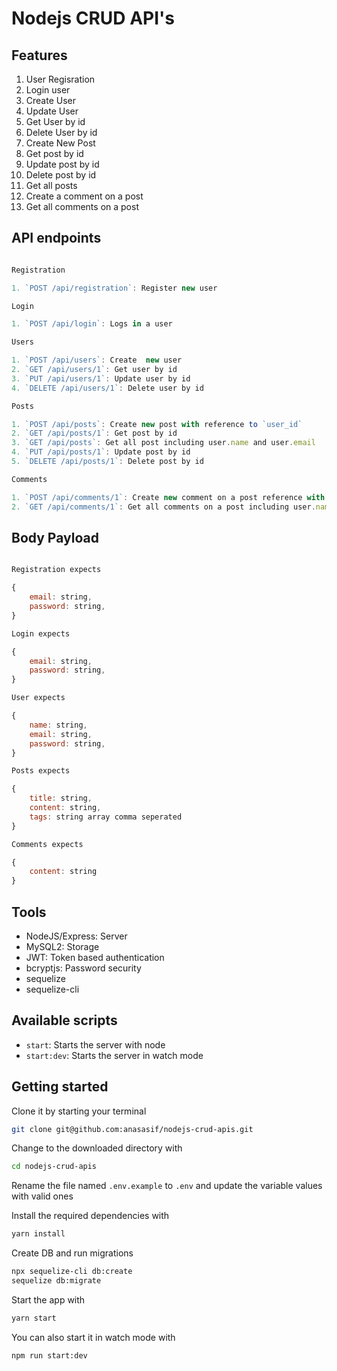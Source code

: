# Nodejs CRUD API's

## Features
1. User Regisration
2. Login user
3. Create User
4. Update User
5. Get User by id
6. Delete User by id
7. Create New Post
8. Get post by id
9. Update post by id
10. Delete post by id
11. Get all posts
12. Create a comment on a post
13. Get all comments on a post

## API endpoints


```js

Registration

1. `POST /api/registration`: Register new user

Login

1. `POST /api/login`: Logs in a user

Users

1. `POST /api/users`: Create  new user
2. `GET /api/users/1`: Get user by id
3. `PUT /api/users/1`: Update user by id
4. `DELETE /api/users/1`: Delete user by id

Posts

1. `POST /api/posts`: Create new post with reference to `user_id`
2. `GET /api/posts/1`: Get post by id
3. `GET /api/posts`: Get all post including user.name and user.email
4. `PUT /api/posts/1`: Update post by id
5. `DELETE /api/posts/1`: Delete post by id

Comments

1. `POST /api/comments/1`: Create new comment on a post reference with `post_id` and `user_id`
2. `GET /api/comments/1`: Get all comments on a post including user.name and user.email


```


## Body Payload



```js

Registration expects

{
    email: string,
    password: string,
}

Login expects

{
    email: string,
    password: string,
}

User expects

{
    name: string,
    email: string,
    password: string,
}

Posts expects

{
    title: string,
    content: string,
    tags: string array comma seperated
}

Comments expects

{ 
    content: string
}


```

## Tools
* NodeJS/Express: Server
* MySQL2: Storage
* JWT: Token based authentication
* bcryptjs: Password security
* sequelize
* sequelize-cli

## Available scripts
* `start`: Starts the server with node
* `start:dev`: Starts the server in watch mode

## Getting started

Clone it by starting your terminal

```sh
git clone git@github.com:anasasif/nodejs-crud-apis.git
```
Change to the downloaded directory with

```sh
cd nodejs-crud-apis
```

Rename the file named `.env.example` to `.env` and update the variable values with valid ones

Install the required dependencies with

```sh
yarn install
```

Create DB and run migrations

```sh
npx sequelize-cli db:create
sequelize db:migrate
```

Start the app with

```sh
yarn start
```

You can also start it in watch mode with

```sh
npm run start:dev
```